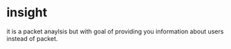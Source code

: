 # insight
it is a packet anaylsis but with goal of providing you information about users instead of packet.
